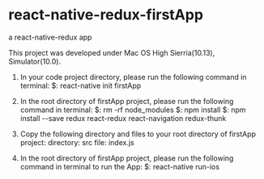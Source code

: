 # react-native-redux-firstApp
a react-native-redux app

This project was developed under Mac OS High Sierria(10.13), Simulator(10.0). 

1) In your code project directory, please run the following command in terminal:
$: react-native init firstApp

2) In the root directory of firstApp project, please run the following command in terminal: 
$: rm -rf node_modules
$: npm install
$: npm install --save redux react-redux react-navigation redux-thunk

3) Copy the following directory and files to your root directory of firstApp project:
directory: src
file: index.js

4) In the root directory of firstApp project, please run the following command in terminal to run the App: 
$: react-native run-ios
